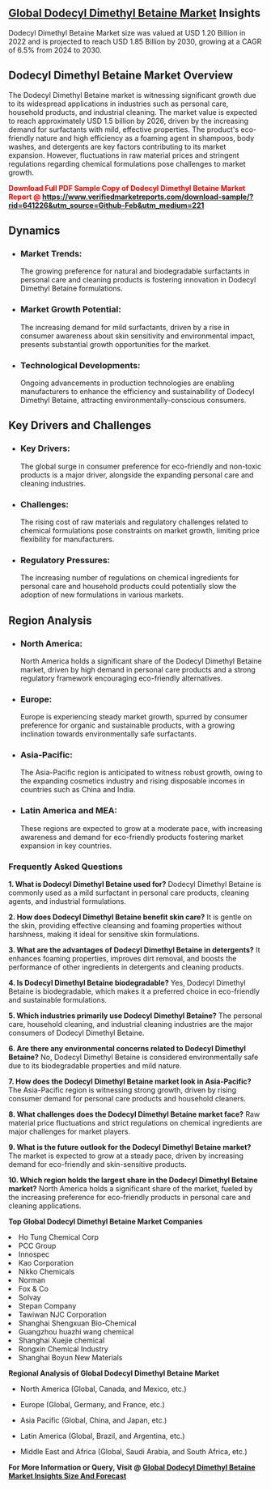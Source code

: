 <h2><a href="https://www.verifiedmarketreports.com/download-sample/?rid=641226&amp;utm_source=Github&amp;utm_medium=221" target="_blank">Global Dodecyl Dimethyl Betaine Market</a> Insights</h2><p>Dodecyl Dimethyl Betaine Market size was valued at USD 1.20 Billion in 2022 and is projected to reach USD 1.85 Billion by 2030, growing at a CAGR of 6.5% from 2024 to 2030.</p><p> <h2>Dodecyl Dimethyl Betaine Market Overview</h2> <p>The Dodecyl Dimethyl Betaine market is witnessing significant growth due to its widespread applications in industries such as personal care, household products, and industrial cleaning. The market value is expected to reach approximately USD 1.5 billion by 2026, driven by the increasing demand for surfactants with mild, effective properties. The product's eco-friendly nature and high efficiency as a foaming agent in shampoos, body washes, and detergents are key factors contributing to its market expansion. However, fluctuations in raw material prices and stringent regulations regarding chemical formulations pose challenges to market growth.</p> <p><strong><p><span class=""><span style="color: #ff0000;"><strong>Download Full PDF Sample Copy of Dodecyl Dimethyl Betaine Market Report</strong> @ </span><a href="https://www.verifiedmarketreports.com/download-sample/?rid=641226&amp;utm_source=Github-Feb&amp;utm_medium=221" target="_blank">https://www.verifiedmarketreports.com/download-sample/?rid=641226&amp;utm_source=Github-Feb&amp;utm_medium=221</a></span></p></strong></p> <h2>Dynamics</h2> <ul> <li><h3>Market Trends:</h3> The growing preference for natural and biodegradable surfactants in personal care and cleaning products is fostering innovation in Dodecyl Dimethyl Betaine formulations.</li> <li><h3>Market Growth Potential:</h3> The increasing demand for mild surfactants, driven by a rise in consumer awareness about skin sensitivity and environmental impact, presents substantial growth opportunities for the market.</li> <li><h3>Technological Developments:</h3> Ongoing advancements in production technologies are enabling manufacturers to enhance the efficiency and sustainability of Dodecyl Dimethyl Betaine, attracting environmentally-conscious consumers.</li> </ul> <h2>Key Drivers and Challenges</h2> <ul> <li><h3>Key Drivers:</h3> The global surge in consumer preference for eco-friendly and non-toxic products is a major driver, alongside the expanding personal care and cleaning industries.</li> <li><h3>Challenges:</h3> The rising cost of raw materials and regulatory challenges related to chemical formulations pose constraints on market growth, limiting price flexibility for manufacturers.</li> <li><h3>Regulatory Pressures:</h3> The increasing number of regulations on chemical ingredients for personal care and household products could potentially slow the adoption of new formulations in various markets.</li> </ul> <h2>Region Analysis</h2> <ul> <li><h3>North America:</h3> North America holds a significant share of the Dodecyl Dimethyl Betaine market, driven by high demand in personal care products and a strong regulatory framework encouraging eco-friendly alternatives.</li> <li><h3>Europe:</h3> Europe is experiencing steady market growth, spurred by consumer preference for organic and sustainable products, with a growing inclination towards environmentally safe surfactants.</li> <li><h3>Asia-Pacific:</h3> The Asia-Pacific region is anticipated to witness robust growth, owing to the expanding cosmetics industry and rising disposable incomes in countries such as China and India.</li> <li><h3>Latin America and MEA:</h3> These regions are expected to grow at a moderate pace, with increasing awareness and demand for eco-friendly products fostering market expansion in key countries.</li> </ul> <h3>Frequently Asked Questions</h3> <p><strong>1. What is Dodecyl Dimethyl Betaine used for?</strong> Dodecyl Dimethyl Betaine is commonly used as a mild surfactant in personal care products, cleaning agents, and industrial formulations.</p> <p><strong>2. How does Dodecyl Dimethyl Betaine benefit skin care?</strong> It is gentle on the skin, providing effective cleansing and foaming properties without harshness, making it ideal for sensitive skin formulations.</p> <p><strong>3. What are the advantages of Dodecyl Dimethyl Betaine in detergents?</strong> It enhances foaming properties, improves dirt removal, and boosts the performance of other ingredients in detergents and cleaning products.</p> <p><strong>4. Is Dodecyl Dimethyl Betaine biodegradable?</strong> Yes, Dodecyl Dimethyl Betaine is biodegradable, which makes it a preferred choice in eco-friendly and sustainable formulations.</p> <p><strong>5. Which industries primarily use Dodecyl Dimethyl Betaine?</strong> The personal care, household cleaning, and industrial cleaning industries are the major consumers of Dodecyl Dimethyl Betaine.</p> <p><strong>6. Are there any environmental concerns related to Dodecyl Dimethyl Betaine?</strong> No, Dodecyl Dimethyl Betaine is considered environmentally safe due to its biodegradable properties and mild nature.</p> <p><strong>7. How does the Dodecyl Dimethyl Betaine market look in Asia-Pacific?</strong> The Asia-Pacific region is witnessing strong growth, driven by rising consumer demand for personal care products and household cleaners.</p> <p><strong>8. What challenges does the Dodecyl Dimethyl Betaine market face?</strong> Raw material price fluctuations and strict regulations on chemical ingredients are major challenges for market players.</p> <p><strong>9. What is the future outlook for the Dodecyl Dimethyl Betaine market?</strong> The market is expected to grow at a steady pace, driven by increasing demand for eco-friendly and skin-sensitive products.</p> <p><strong>10. Which region holds the largest share in the Dodecyl Dimethyl Betaine market?</strong> North America holds a significant share of the market, fueled by the increasing preference for eco-friendly products in personal care and cleaning applications.</p> </p><p><strong>Top Global Dodecyl Dimethyl Betaine Market Companies</strong></p><div data-test-id=""><p><li>Ho Tung Chemical Corp</li><li> PCC Group</li><li> Innospec</li><li> Kao Corporation</li><li> Nikko Chemicals</li><li> Norman</li><li> Fox & Co</li><li> Solvay</li><li> Stepan Company</li><li> Tawiwan NJC Corporation</li><li> Shanghai Shengxuan Bio-Chemical</li><li> Guangzhou huazhi wang chemical</li><li> Shanghai Xuejie chemical</li><li> Rongxin Chemical Industry</li><li> Shanghai Boyun New Materials</li></p><div><strong>Regional Analysis of&nbsp;Global Dodecyl Dimethyl Betaine Market</strong></div><ul><li dir="ltr"><p dir="ltr">North America&nbsp;(Global, Canada, and Mexico, etc.)</p></li><li dir="ltr"><p dir="ltr">Europe (Global, Germany, and France, etc.)</p></li><li dir="ltr"><p dir="ltr">Asia Pacific&nbsp;(Global, China, and Japan, etc.)</p></li><li dir="ltr"><p dir="ltr">Latin America&nbsp;(Global, Brazil, and Argentina, etc.)</p></li><li dir="ltr">Middle East and Africa&nbsp;(Global, Saudi Arabia, and South Africa, etc.)</li></ul><p><strong>For More Information or Query, Visit @&nbsp;</strong><strong><a href="https://www.verifiedmarketreports.com/product/dodecyl-dimethyl-betaine-market/?utm_source=Github&amp;utm_medium=221" target="_blank">Global Dodecyl Dimethyl Betaine Market Insights Size And Forecast</a></strong></p></div>
